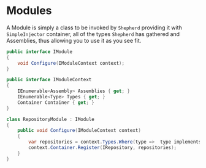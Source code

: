 ﻿# Modules

A Module is simply a class to be invoked by `Shepherd` providing it with `SimpleInjector` container, all of the types `Shepherd` has gathered and Assemblies, thus allowing you to use it as you see fit.

```C#
public interface IModule
{
	void Configure(IModuleContext context);
}

public interface IModuleContext
{
	IEnumerable<Assembly> Assemblies { get; }
	IEnumerable<Type> Types { get; }
	Container Container { get; }
}

class RepositoryModule : IModule
{
	public void Configure(IModuleContext context)
	{
		var repositories = context.Types.Where(type =>  type implements IRepository<>)
		context.Container.Register(IRepository, repositories);
	}
}
```